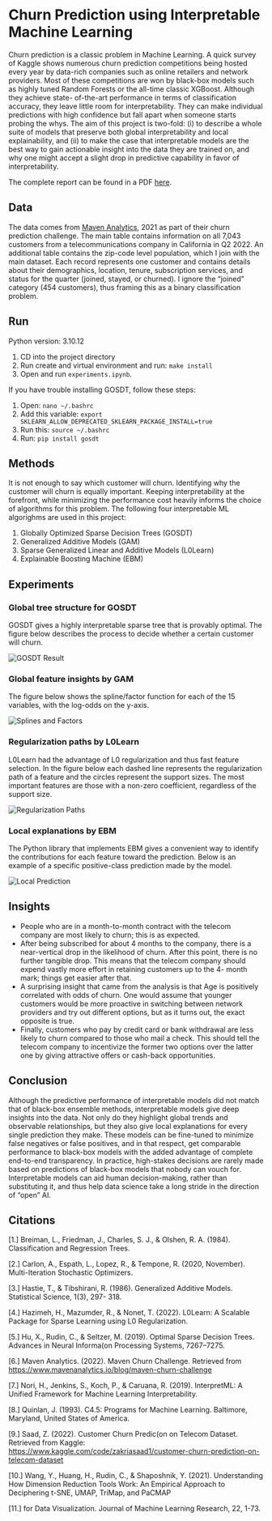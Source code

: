 # Churn Prediction using Interpretable Machine Learning

Churn prediction is a classic problem in Machine Learning. A quick survey of Kaggle shows numerous churn prediction competitions being hosted every year by data-rich companies such as online retailers and network providers. Most of these competitions are won by black-box models such as highly tuned Random Forests or the all-time classic XGBoost. Although they achieve state- of-the-art performance in terms of classification accuracy, they leave little room for interpretability. They can make individual predictions with high confidence but fall apart when someone starts probing the whys. The aim of this project is two-fold: (i) to describe a whole suite of models that preserve both global interpretability and local explainability, and (ii) to make the case that interpretable models are the best way to gain actionable insight into the data they are trained on, and why one might accept a slight drop in predictive capability in favor of interpretability.

The complete report can be found in a PDF [here](./Interpretable%20Churn%20Prediction%20Report.pdf).

## Data

The data comes from [Maven Analytics](https://www.mavenanalytics.io/blog/maven-churn-challenge), 2021 as part of their churn prediction challenge. The main table contains information on all 7,043 customers from a telecommunications company in California in Q2 2022. An additional table contains the zip-code level population, which I join with the main dataset. Each record represents one customer and contains details about their demographics, location, tenure, subscription services, and status for the quarter (joined, stayed, or churned). I ignore the “joined” category (454 customers), thus framing this as a binary classification problem.

## Run

Python version: 3.10.12

1. CD into the project directory
2. Run create and virtual environment and run: `make install`
3. Open and run `experiments.ipynb`.

If you have trouble installing GOSDT, follow these steps:

1. Open: `nano ~/.bashrc`
2. Add this variable: `export SKLEARN_ALLOW_DEPRECATED_SKLEARN_PACKAGE_INSTALL=true`
3. Run this: `source ~/.bashrc`
4. Run: `pip install gosdt`


## Methods

It is not enough to say which customer will churn. Identifying why the customer will churn is equally important. Keeping interpretability at the forefront, while minimizing the performance cost heavily informs the choice of algorithms for this problem. The following four interpretable ML algorighms are used in this project:
1. Globally Optimized Sparse Decision Trees (GOSDT)
2. Generalized Additive Models (GAM)
3. Sparse Generalized Linear and Additive Models (L0Learn)
4. Explainable Boosting Machine (EBM)

## Experiments

### Global tree structure for GOSDT

GOSDT gives a highly interpretable sparse tree that is provably optimal. The figure below describes the process to decide whether a certain customer will churn.

![GOSDT Result](./images/GOSDT.png "Resultant Sparse Optimal Tree")

### Global feature insights by GAM

The figure below shows the spline/factor function for each of the 15 variables, with the log-odds on the y-axis.

![Splines and Factors](./images/GAM.png "Global Feature Importances")


### Regularization paths by L0Learn

L0Learn had the advantage of L0 regularization and thus fast feature selection. In the figure below each dashed line represents the regularization path of a feature and the circles represent the support sizes. The most important features are those with a non-zero coefficient, regardless of the support size.

![Regularization Paths](./images/L0Learn.png "Feature Selection: L0 Regularization Paths")


### Local explanations by EBM

The Python library that implements EBM gives a convenient way to identify the contributions for each feature toward the prediction. Below is an example of a specific positive-class prediction made by the model.

![Local Prediction](./images/EBM_Local.png "Positive Prediction explained by EBM")

## Insights

- People who are in a month-to-month contract with the telecom company are most likely to churn; this is as expected.
- After being subscribed for about 4 months to the company, there is a near-vertical drop in the likelihood of churn. After this point, there is no further tangible drop. This means that the telecom company should expend vastly more effort in retaining customers up to the 4- month mark; things get easier after that.
- A surprising insight that came from the analysis is that Age is positively correlated with odds of churn. One would assume that younger customers would be more proactive in switching between network providers and try out different options, but as it turns out, the exact opposite is true.
- Finally, customers who pay by credit card or bank withdrawal are less likely to churn compared to those who mail a check. This should tell the telecom company to incentivize the former two options over the latter one by giving attractive offers or cash-back opportunities.

## Conclusion

Although the predictive performance of interpretable models did not match that of black-box ensemble methods, interpretable models give deep insights into the data. Not only do they highlight global trends and observable relationships, but they also give local explanations for every single prediction they make. These models can be fine-tuned to minimize false negatives or false positives, and in that respect, get comparable performance to black-box models with the added advantage of complete end-to-end transparency. In practice, high-stakes decisions are rarely made based on predictions of black-box models that nobody can vouch for. Interpretable models can aid human decision-making, rather than substituting it, and thus help data science take a long stride in the direction of “open” AI.

## Citations

[1.] Breiman, L., Friedman, J., Charles, S. J., & Olshen, R. A. (1984). Classification and Regression Trees.

[2.] Carlon, A., Espath, L., Lopez, R., & Tempone, R. (2020, November). Multi-Iteration Stochastic Optimizers.

[3.] Hastie, T., & Tibshirani, R. (1986). Generalized Additive Models. Statistical Science, 1(3), 297- 318.

[4.] Hazimeh, H., Mazumder, R., & Nonet, T. (2022). L0Learn: A Scalable Package for Sparse Learning using L0 Regularization.

[5.] Hu, X., Rudin, C., & Seltzer, M. (2019). Optimal Sparse Decision Trees. Advances in Neural Informa(on Processing Systems, 7267–7275.

[6.] Maven Analytics. (2022). Maven Churn Challenge. Retrieved from https://www.mavenanalytics.io/blog/maven-churn-challenge

[7.] Nori, H., Jenkins, S., Koch, P., & Caruana, R. (2019). InterpretML: A Unified Framework for Machine Learning Interpretability.

[8.] Quinlan, J. (1993). C4.5: Programs for Machine Learning. Baltimore, Maryland, United States of America.

[9.] Saad, Z. (2022). Customer Churn Predic(on on Telecom Dataset. Retrieved from Kaggle: https://www.kaggle.com/code/zakriasaad1/customer-churn-prediction-on-telecom-dataset

[10.] Wang, Y., Huang, H., Rudin, C., & Shaposhnik, Y. (2021). Understanding How Dimension Reduction Tools Work: An Empirical Approach to Deciphering t-SNE, UMAP, TriMap, and PaCMAP 

[11.] for Data Visualization. Journal of Machine Learning Research, 22, 1-73.